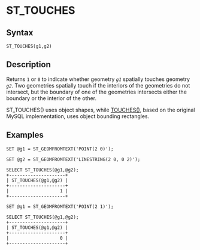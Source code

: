 
# ST_TOUCHES

## Syntax


```
ST_TOUCHES(g1,g2)
```

## Description


Returns `1` or `0` to indicate whether geometry *`g1`* spatially touches geometry *`g2`*. Two geometries spatially touch if the interiors of the geometries do not intersect,
but the boundary of one of the geometries intersects either the boundary or the
interior of the other.


ST_TOUCHES() uses object shapes, while [TOUCHES()](touches.md), based on the original MySQL implementation, uses object bounding rectangles.


## Examples


```
SET @g1 = ST_GEOMFROMTEXT('POINT(2 0)');

SET @g2 = ST_GEOMFROMTEXT('LINESTRING(2 0, 0 2)');

SELECT ST_TOUCHES(@g1,@g2);
+---------------------+
| ST_TOUCHES(@g1,@g2) |
+---------------------+
|                   1 |
+---------------------+

SET @g1 = ST_GEOMFROMTEXT('POINT(2 1)');

SELECT ST_TOUCHES(@g1,@g2);
+---------------------+
| ST_TOUCHES(@g1,@g2) |
+---------------------+
|                   0 |
+---------------------+
```
